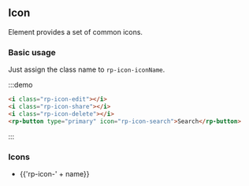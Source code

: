 ## Icon

Element provides a set of common icons.

### Basic usage

Just assign the class name to `rp-icon-iconName`.

:::demo

```html
<i class="rp-icon-edit"></i>
<i class="rp-icon-share"></i>
<i class="rp-icon-delete"></i>
<rp-button type="primary" icon="rp-icon-search">Search</rp-button>
```

:::

### Icons

<ul class="icon-list">
  <li v-for="name in $icon" :key="name">
    <span>
      <i :class="'rp-icon-' + name"></i>
      <span class="icon-name">{{'rp-icon-' + name}}</span>
    </span>
  </li>
</ul>
